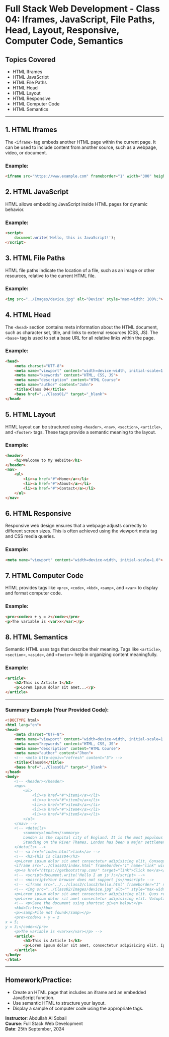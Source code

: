 # Full Stack Web Development - Class 04: Iframes, JavaScript, File Paths, Head, Layout, Responsive, Computer Code, Semantics

## Topics Covered
- HTML Iframes
- HTML JavaScript
- HTML File Paths
- HTML Head
- HTML Layout
- HTML Responsive
- HTML Computer Code
- HTML Semantics

---

## 1. HTML Iframes
The `<iframe>` tag embeds another HTML page within the current page. It can be used to include content from another source, such as a webpage, video, or document.

### Example:
```html
<iframe src="https://www.example.com" frameborder="1" width="300" height="300" title="Example Iframe"></iframe>
```

## 2. HTML JavaScript
HTML allows embedding JavaScript inside HTML pages for dynamic behavior.

### Example:
```html
<script>
    document.write('Hello, this is JavaScript!');
</script>
```

## 3. HTML File Paths
HTML file paths indicate the location of a file, such as an image or other resources, relative to the current HTML file.

### Example:
```html
<img src="../Images/device.jpg" alt="Device" style="max-width: 100%;">
```

## 4. HTML Head 
The `<head>` section contains meta information about the HTML document, such as character set, title, and links to external resources (CSS, JS). The `<base>` tag is used to set a base URL for all relative links within the page.

### Example:
```html
<head>
    <meta charset="UTF-8">
    <meta name="viewport" content="width=device-width, initial-scale=1.0">
    <meta name="keywords" content="HTML, CSS, JS">
    <meta name="description" content="HTML Course">
    <meta name="author" content="John">
    <title>Class 04</title>
    <base href="../Class01/" target="_blank">
</head>
```

## 5. HTML Layout
HTML layout can be structured using `<header>`, `<nav>`, `<section>`, `<article>`, and `<footer>` tags. These tags provide a semantic meaning to the layout.

### Example:
```html
<header>
    <h1>Welcome to My Website</h1>
</header>
<nav>
    <ul>
        <li><a href="#">Home</a></li>
        <li><a href="#">About</a></li>
        <li><a href="#">Contact</a></li>
    </ul>
</nav>
```

## 6. HTML Responsive
Responsive web design ensures that a webpage adjusts correctly to different screen sizes. This is often achieved using the viewport meta tag and CSS media queries.

### Example:
```html
<meta name="viewport" content="width=device-width, initial-scale=1.0">
```

## 7. HTML Computer Code
HTML provides tags like `<pre>`, `<code>`, `<kbd>`, `<samp>`, and `<var>` to display and format computer code.

### Example:
```html
<pre><code>x + y = z</code></pre>
<p>The variable is <var>x</var></p>
```

## 8. HTML Semantics
Semantic HTML uses tags that describe their meaning. Tags like `<article>`, `<section>`, `<aside>`, and `<footer>` help in organizing content meaningfully.

### Example:
```html
<article>
    <h2>This is Article 1</h2>
    <p>Lorem ipsum dolor sit amet...</p>
</article>
```

---

### Summary Example (Your Provided Code):
```html
<!DOCTYPE html>
<html lang="en">
<head>
    <meta charset="UTF-8">
    <meta name="viewport" content="width=device-width, initial-scale=1.0">
    <meta name="keywords" content="HTML, CSS, JS">
    <meta name="description" content="HTML Course">
    <meta name="author" content="Jhon">
    <!-- <meta http-equiv="refresh" content="5"> -->
    <title>Class04</title>
    <base href="../Class01/" target="_blank">
</head>
<body>
    <!-- <header></header>
    <nav>
        <ul>
            <li><a href="#">item1</a></li>
            <li><a href="#">item2</a></li>
            <li><a href="#">item3</a></li>
            <li><a href="#">item4</a></li>
            <li><a href="#">item5</a></li>
        </ul>
    </nav> -->
    <!-- <details>
        <summary>London</summary>
        London is the capital city of England. It is the most populous city in the United Kingdom, with a metropolitan area of over 13 million inhabitants.
        Standing on the River Thames, London has been a major settlement for two millennia, its history going back to its founding by the Romans, who named it Londinium.
    </details> -->
    <!-- <a href="index.html">link</a> -->
    <!-- <h3>This is Class04</h3>
    <p>Lorem ipsum dolor sit amet consectetur adipisicing elit. Consequuntur in quis repellat ad doloremque laborum, ducimus labore, aut dicta molestiae amet perspiciatis voluptatibus nostrum cumque corporis provident quam obcaecati? Dolores!</p>
    <iframe src="../Class03/index.html" frameborder="1" name="link" width="300" height="300" title="This is Iframe"></iframe>
    <p><a href="https://getbootstrap.com/" target="link">Click me</a></p> -->
    <!-- <script>document.write('Hello I am js');</script> -->
    <!-- <noscript>Your browser does not support js</noscript> -->
    <!-- <iframe src="../../class2/class3/hello.html" frameborder="1" name="link" width="300" height="300" title="This is Iframe"></iframe> -->
    <!-- <img src="../Class02/Images/device.jpg" alt="" style="max-width: 100%;">
    <p>Lorem ipsum dolor sit amet consectetur adipisicing elit. Quos repellat sapiente aperiam vero, tempora neque ipsum tenetur suscipit facilis enim assumenda laborum adipisci id obcaecati? Iste incidunt possimus qui aperiam.</p>
    <p>Lorem ipsum dolor sit amet consectetur adipisicing elit. Voluptatem voluptas dolore facere praesentium at voluptate tempore quod ratione et, velit temporibus ducimus qui hic similique omnis neque nam odit placeat.</p> -->
    <!-- <p>Save the document using shortcut given below:</p>
    <kbd>Ctrl+s</kbd>
    <p><samp>File not found</samp></p>
    <pre><code>x + y = z
x = 5;
y = 3;</code></pre>
    <p>The variable is <var>x</var></p> -->
    <article>
        <h3>This is Article 1</h3>
        <p>Lorem ipsum dolor sit amet, consectetur adipisicing elit. Ipsum autem illo incidunt enim dolorem eaque sed omnis perspiciatis earum, nam qui consectetur aut tenetur ab harum provident velit. Architecto, atque. <a href="">Read more...</a></p>
    </article>
</body>
</html>
```

---

## Homework/Practice:
- Create an HTML page that includes an iframe and an embedded JavaScript function.
- Use semantic HTML to structure your layout.
- Display a sample of computer code using the appropriate tags.

**Instructor**: Abdullah Al Sobail  
**Course**: Full Stack Web Development  
**Date**: 25th September, 2024
